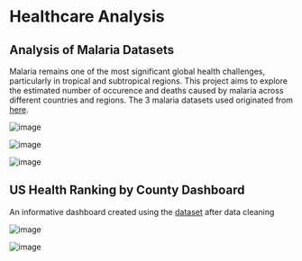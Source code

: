 # Healthcare Analysis

## Analysis of Malaria Datasets
Malaria remains one of the most significant global health challenges, particularly in tropical and subtropical regions. This project aims to explore the estimated number of occurence and deaths caused by malaria across different countries and regions.
The 3 malaria datasets used originated from [here](https://github.com/rfordatascience/tidytuesday/tree/master/data/2018/2018-11-13).

![image](https://github.com/user-attachments/assets/1a5865d9-db84-47da-88a9-d1cbc65b0b3c)

![image](https://github.com/user-attachments/assets/e63c0ded-dc52-49a7-b810-49288df14d2b)

![image](https://github.com/user-attachments/assets/8554c22b-44a2-49ac-bb31-23a6f0048025)


## US Health Ranking by County Dashboard
An informative dashboard created using the [dataset](https://public.tableau.com/app/learn/sample-data) after data cleaning

![image](https://github.com/user-attachments/assets/73c4bcc9-f37d-4614-9ca6-4a72998d9e01)

![image](https://github.com/user-attachments/assets/b2f4ebc4-67d4-42f9-b016-ba29ec6c652a)

